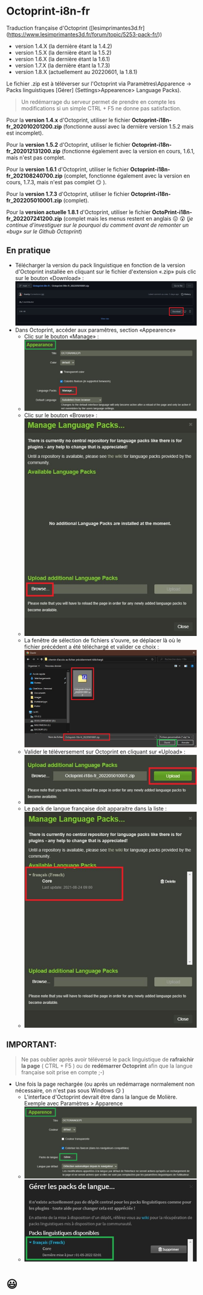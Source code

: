 # Octoprint-i8n-fr

 Traduction française d'Octoprint ([lesimprimantes3d.fr] (https://www.lesimprimantes3d.fr/forum/topic/5253-pack-fr/))
 
* version 1.4.X (la dernière étant la 1.4.2)
* version 1.5.X (la dernière étant la 1.5.2)
* version 1.6.X (la dernière étant la 1.6.1)
* version 1.7.X (la dernière étant la 1.7.3)
* version 1.8.X (actuellement au 20220601, la 1.8.1)

Le fichier .zip est à téléverser sur l'Octoprint via Paramètres\Apparence -> Packs linguistiques [Gérer] (Settings>Appearence> Language Packs).

> Un redémarrage du serveur permet de prendre en compte les modifications si un simple CTRL + F5 ne donne pas satisfaction.

Pour la **version 1.4.x** d'Octoprint, utiliser le fichier **Octoprint-i18n-fr_202010201200.zip** (fonctionne aussi avec la dernière version 1.5.2 mais est incomplet).

Pour la **version 1.5.2** d'Octoprint, utiliser le fichier **Octoprint-i18n-fr_202012131200.zip** (fonctionne également avec la version en cours, 1.6.1, mais n'est pas complet.

Pour la **version 1.6.1** d'Octoprint, utiliser le fichier **Octoprint-i18n-fr_202108240700.zip** (complet, fonctionne également avec la version en cours, 1.7.3, mais n'est pas complet :smirk: ).

Pour la **version 1.7.3** d'Octoprint, utiliser le fichier **Octoprint-i18n-fr_202205010001.zip** (complet).

Pour la **version actuelle 1.8.1** d'Octoprint, utiliser le fichier **OctoPrint-i18n-fr_202207241200.zip** (complet mais les menus restent en anglais :confounded: :astonished: (*je continue d'investiguer sur le pourquoi du comment avant de remonter un «bug» sur le Github Octoprint*)

## En pratique

- Télécharger la version du pack linguistique en fonction de la version d'Octoprint installée en cliquant sur le fichier d'extension «.zip» puis clic sur le bouton «Download» :
![](Images/i18n-download-pc.jpg)
- Dans Octoprint, accéder aux paramêtres, section «Appearence»
  - Clic sur le bouton «Manage» :
  - ![](Images/octo-apparence-en-1.jpg)
  - Clic sur le bouton «Browse» : 
  - ![](Images/octo-apparence-en-2.jpg)
  - La fenêtre de sélection de fichiers s'ouvre, se déplacer là où le fichier précédent a été téléchargé et valider ce choix :
  ![](Images/octo-apparence-en-3.jpg)
  - Valider le téléversement sur Octoprint en cliquant sur «Upload» :
  - ![](Images/octo-apparence-en-4.jpg)
  - Le pack de langue française doit apparaitre dans la liste :
  - ![](Images/octo-apparence-en-5.jpg)

## IMPORTANT:

> Ne pas oublier après avoir téléversé le pack linguistique de **rafraichir la page** ( CTRL + F5 ) ou de **redémarrer Octoprint** afin que la langue française soit prise en compte ;-)  

- Une fois la page rechargée (ou après un redémarrage normalement non nécessaire, on n'est pas sous Windows :smirk: )
  - L'interface d'Octoprint devrait être dans la langue de Molière. Exemple avec Paramètres > Apparence
  -  ![](Images/octo-apparence-fr.jpg)
  -   ![](Images/octo-apparence-fr-2.jpg)


# :smiley: 


